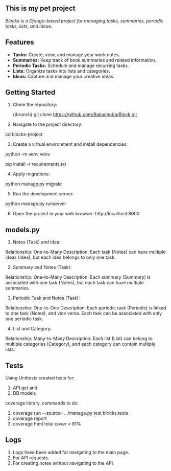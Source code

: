 ## This is my pet project

_Blocks is a Django-based project for managing tasks, summaries, periodic tasks, lists, and ideas._

## Features

- **Tasks:** Create, view, and manage your work notes.
- **Summaries:** Keep track of book summaries and related information.
- **Periodic Tasks:** Schedule and manage recurring tasks.
- **Lists:** Organize tasks into lists and categories.
- **Ideas:** Capture and manage your creative ideas.

## Getting Started


1. Clone the repository:

   (tbranch)
git clone https://github.com/Bakachuba/Block.git


2. Navigate to the project directory:

cd blocks-project

3. Create a virtual environment and install dependencies:

python -m venv venv

pip install -r requirements.txt

4. Apply migrations:

python manage.py migrate

5. Run the development server:

python manage.py runserver

6. Open the project in your web browser: 
http://localhost:8000


## models.py


1. Notes (Task) and Idea:

Relationship: One-to-Many
Description: Each task (Notes) can have multiple ideas (Idea), but each idea belongs to only one task.

2. Summary and Notes (Task):

Relationship: One-to-Many
Description: Each summary (Summary) is associated with one task (Notes), but each task can have multiple summaries.

3. Periodic Task and Notes (Task):

Relationship: One-to-One
Description: Each periodic task (Periodic) is linked to one task (Notes), and vice versa. Each task can be associated with only one periodic task.

4. List and Category:

Relationship: Many-to-Many
Description: Each list (List) can belong to multiple categories (Category), and each category can contain multiple lists.

## Tests

Using Unittests
created tests for: 
1) API.get 
and
2) DB models

coverage library.
commands to do:
1) coverage run --source=. ./manage.py test blocks.tests    
2) coverage report
3) coverage html
total  cover = 81%


## Logs

1) Logs have been added for navigating to the main page.
2) For API requests.
3) For creating notes without navigating to the API.
